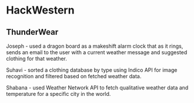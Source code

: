 # HackWestern 

## ThunderWear

Joseph - used a dragon board as a makeshift alarm clock that as it rings, sends an email to the user with a current weather message and suggested clothing for that weather.

Suhavi - sorted a clothing database by type using Indico API for image recognition and filtered based on fetched weather data.

Shabana - used Weather Network API to fetch qualitative weather data and temperature for a specific city in the world.